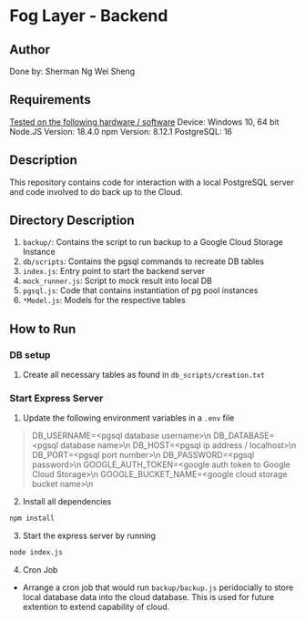 # Fog Layer - Backend
## Author
Done by: Sherman Ng Wei Sheng

## Requirements
<u>Tested on the following hardware / software</u>
Device: Windows 10, 64 bit
Node.JS Version: 18.4.0
npm Version: 8.12.1
PostgreSQL: 16

## Description
This repository contains code for interaction with a local PostgreSQL server and code involved to do back up to the Cloud.

## Directory Description
1. `backup/`: Contains the script to run backup to a Google Cloud Storage Instance
2. `db/scripts`: Contains the pgsql commands to recreate DB tables
3. `index.js`: Entry point to start the backend server
4. `mock_runner.js`: Script to mock result into local DB
5. `pgsql.js`: Code that contains instantiation of pg pool instances
6. `*Model.js`: Models for the respective tables

## How to Run
### DB setup
1. Create all necessary tables as found in `db_scripts/creation.txt`

### Start Express Server
1. Update the following environment variables in a `.env` file
> DB_USERNAME=\<pgsql database username>\n
> DB_DATABASE=\<pgsql database name>\n
> DB_HOST=\<pgsql ip address / localhost>\n
> DB_PORT=\<pgsql port number>\n
> DB_PASSWORD=\<pgsql password>\n
> GOOGLE_AUTH_TOKEN=\<google auth token to Google Cloud Storage>\n
> GOOGLE_BUCKET_NAME=\<google cloud storage bucket name>\n
2. Install all dependencies
```bash
npm install
```
3. Start the express server by running
```bash
node index.js
```
4. Cron Job
- Arrange a cron job that would run `backup/backup.js` peridocially to store local database data into the cloud database. This is used for future extention to extend capability of cloud.

